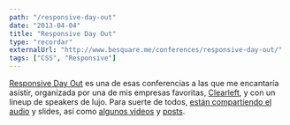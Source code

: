 ```yaml
---
path: "/responsive-day-out"
date: "2013-04-04"
title: "Responsive Day Out"
type: "recordar"
externalUrl: "http://www.besquare.me/conferences/responsive-day-out/"
tags: ["CSS", "Responsive"]
---
```


[Responsive Day Out](http://responsiveconf.com/) es una de esas conferencias a las que me encantaría asistir, organizada por una de mis empresas favoritas, [Clearleft](http://clearleft.com/), y con un lineup de speakers de lujo. Para suerte de todos, [están compartiendo el audio](http://huffduffer.com/adactio/tags/responsiveconf/) y slides, así como [algunos videos](http://www.besquare.me/conferences/responsive-day-out/) y [posts](http://glennjones.net/2013/03/response-day-out-conference/).
